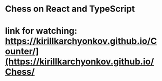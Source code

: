# Chess on React and TypeScript
# link for watching: https://kirillkarchyonkov.github.io/Counter/](https://kirillkarchyonkov.github.io/Chess/
